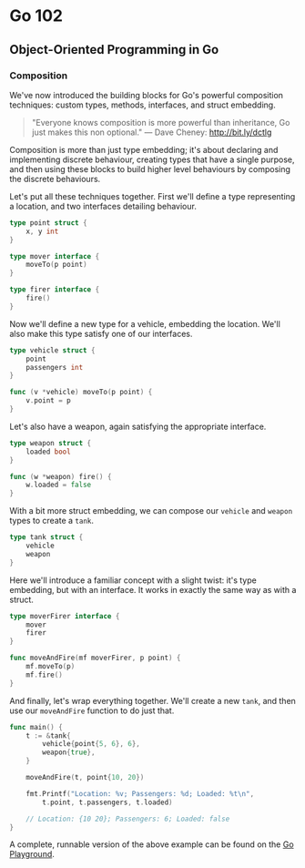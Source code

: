 # Go 102

## Object-Oriented Programming in Go

### Composition

We've now introduced the building blocks for Go's powerful composition
techniques: custom types, methods, interfaces, and struct embedding.

> "Everyone knows composition is more powerful than inheritance, Go just makes
> this non optional." — Dave Cheney: http://bit.ly/dctlg

Composition is more than just type embedding; it's about declaring and
implementing discrete behaviour, creating types that have a single purpose,
and then using these blocks to build higher level behaviours by composing the
discrete behaviours.

Let's put all these techniques together.  First we'll define a type
representing a location, and two interfaces detailing behaviour.

```go
type point struct {
	x, y int
}

type mover interface {
	moveTo(p point)
}

type firer interface {
	fire()
}
```

Now we'll define a new type for a vehicle, embedding the location.  We'll also
make this type satisfy one of our interfaces.

```go
type vehicle struct {
	point
	passengers int
}

func (v *vehicle) moveTo(p point) {
	v.point = p
}
```

Let's also have a weapon, again satisfying the appropriate interface.

```go
type weapon struct {
	loaded bool
}

func (w *weapon) fire() {
	w.loaded = false
}
```

With a bit more struct embedding, we can compose our `vehicle` and `weapon`
types to create a `tank`.

```go
type tank struct {
	vehicle
	weapon
}
```

Here we'll introduce a familiar concept with a slight twist: it's type
embedding, but with an interface.  It works in exactly the same way as with
a struct.

```go
type moverFirer interface {
	mover
	firer
}

func moveAndFire(mf moverFirer, p point) {
	mf.moveTo(p)
	mf.fire()
}
```

And finally, let's wrap everything together.  We'll create a new `tank`, and
then use our `moveAndFire` function to do just that.

```go
func main() {
	t := &tank{
		vehicle{point{5, 6}, 6},
		weapon{true},
	}

	moveAndFire(t, point{10, 20})

	fmt.Printf("Location: %v; Passengers: %d; Loaded: %t\n",
		t.point, t.passengers, t.loaded)

	// Location: {10 20}; Passengers: 6; Loaded: false
}
```

A complete, runnable version of the above example can be found on the [Go
Playground](http://play.golang.org/p/k145c72ZV4).
